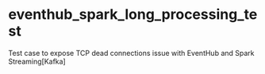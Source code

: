 # eventhub_spark_long_processing_test
Test case to expose TCP dead connections issue with EventHub and Spark Streaming[Kafka]
